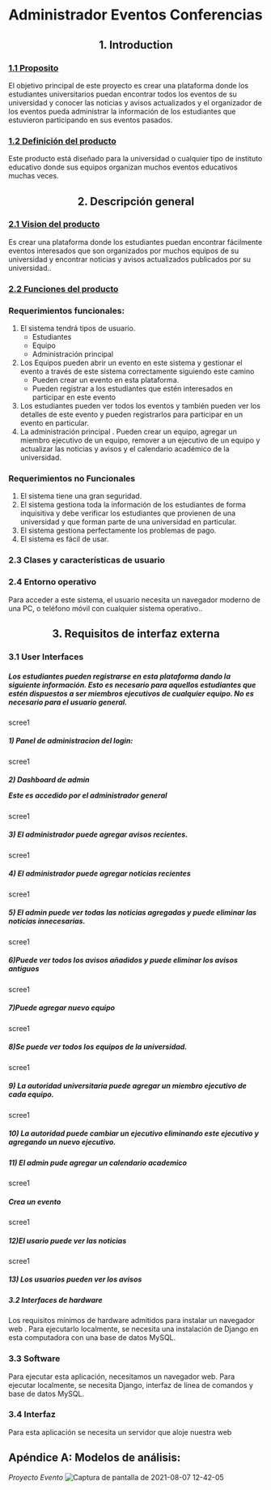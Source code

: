 <h1>Administrador Eventos Conferencias</h1>
<center><h2>1. Introduction</h2></center>
<h3><u>1.1 Proposito</u></h3>
<p>El objetivo principal de este proyecto es crear una plataforma donde los estudiantes universitarios puedan encontrar todos los eventos de su universidad y conocer las noticias y avisos actualizados  y el organizador de los eventos pueda administrar la información de los estudiantes que estuvieron participando en sus eventos pasados.</p>

<h3><u>1.2 Definición del producto</u></h3>
<p>Este producto está diseñado para la universidad o cualquier tipo de instituto educativo donde sus equipos organizan muchos eventos educativos muchas veces.</p>

<center><h2>2. Descripción general</h2></center>

<h3><u>2.1 Vision del producto</u></h3>
<p> Es crear una plataforma donde los estudiantes puedan encontrar fácilmente eventos interesados que son organizados por muchos equipos de su universidad y encontrar noticias y avisos actualizados publicados por su universidad..</p>

<h3><u>2.2 Funciones del producto</u></h3>
<h3>Requerimientos funcionales:</h3>
<ol>
	<li>
	El sistema tendrá  tipos de usuario.
		<ul>
			<li>Estudiantes</li>
			<li>Equipo</li>
			<li>Administración principal </li>
		</ul>
	</li>
	<li>
	Los Equipos pueden abrir un evento en este sistema y gestionar el evento a través de este sistema correctamente siguiendo este camino
	<ul>
		<li> Pueden crear un evento en esta plataforma. </li>
<li> Pueden registrar a los estudiantes que estén interesados en participar en este evento </li> 
	</ul>
	</li>
	<li>Los estudiantes pueden ver todos los eventos y también pueden ver los detalles de este evento y pueden registrarlos para participar en un evento en particular.</li>
	<li>La administración principal . Pueden crear un equipo, agregar un miembro ejecutivo de un equipo, remover a un ejecutivo de un equipo y actualizar las noticias y avisos y el calendario académico de la universidad.</li>

</ol>


<h3>Requerimientos no Funcionales</h3>
<ol>
	<li> El sistema tiene una gran seguridad. </li>
	<li> El sistema gestiona toda la información de los estudiantes de forma inquisitiva y debe verificar los estudiantes que provienen de una universidad y que forman parte de una universidad en particular. </li>
	<li> El sistema gestiona perfectamente los problemas de pago. </li>
	<li> El sistema es fácil de usar. </li>
</ol>
<h3>2.3 Clases y características de usuario</h3>

<h3>2.4 Entorno operativo</h3>
<p>Para acceder a este sistema, el usuario necesita un navegador moderno de una PC, o  teléfono móvil con cualquier sistema operativo..</p>


<center><h2>3. Requisitos de interfaz externa</h2></center>
<h3>3.1 User Interfaces</h3>

<h5>Los estudiantes pueden registrarse en esta plataforma dando la siguiente información. Esto es necesario para aquellos estudiantes que estén dispuestos a ser miembros ejecutivos de cualquier equipo. No es necesario para el usuario general.</h5>

<p>scree1</p>

<h5>1) Panel de administracion del login:</h5>

<p>scree1</p>

<h5>2)  Dashboard de admin<br>

Este es accedido por el administrador general
</h5>

<p>scree1</p>


<h5>3) El  administrador puede agregar avisos recientes.</h5>
<p>scree1</p>


<h5>4) El administrador puede agregar noticias recientes</h5>
<p>scree1</p>


<h5>5) El admin puede ver todas las noticias agregadas y puede eliminar las noticias innecesarias.</h5>
<p>scree1</p>

<h5>6)Puede ver todos los avisos añadidos y puede eliminar los avisos antiguos</h5>
<p>scree1</p>


<h5>7)Puede agregar nuevo equipo</h5>
<p>scree1</p>

<h5>8)Se puede ver todos los equipos de la universidad.</h5>
<p>scree1</p>




<h5>9) La autoridad universitaria puede agregar un miembro ejecutivo de cada equipo.

</h5>
<p>scree1</p>


<h5> 10) La autoridad puede cambiar un ejecutivo eliminando este ejecutivo y agregando un nuevo ejecutivo. </h5> 

<h5>11) El admin pude agregar un calendario academico</h5>
<p>scree1</p>

<h5>Crea un evento<br>

</h5>
<p>scree1</p>


<h5>12)El usario puede ver las noticias

</h5>
<p>scree1</p>


<h5>13) Los usuarios pueden ver los avisos
</h5>


<h5> 3.2 Interfaces de hardware </h5>
<p> Los requisitos mínimos de hardware admitidos para instalar un navegador web . Para ejecutarlo localmente, se necesita una instalación de Django en esta computadora con una base de datos MySQL. </p>



<h3> 3.3 Software </h3>
<p> Para ejecutar esta aplicación, necesitamos un navegador web. Para ejecutar localmente, se necesita Django, interfaz de línea de comandos y base de datos MySQL. </p>

<h3> 3.4 Interfaz  </h3>
<p> Para esta aplicación se necesita un servidor que aloje nuestra web </p>
<h2> Apéndice A: Modelos de análisis: </h2>





*Proyecto Evento*
![Captura de pantalla de 2021-08-07 12-42-05](https://user-images.githubusercontent.com/49200646/128609997-483ee9d8-7701-4f03-81df-d1dbcf84317b.png)
